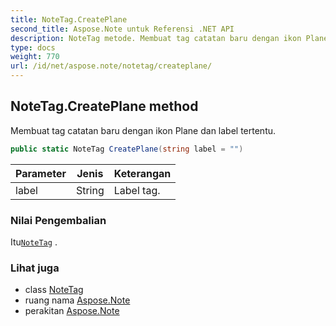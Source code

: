 ```yaml
---
title: NoteTag.CreatePlane
second_title: Aspose.Note untuk Referensi .NET API
description: NoteTag metode. Membuat tag catatan baru dengan ikon Plane dan label tertentu.
type: docs
weight: 770
url: /id/net/aspose.note/notetag/createplane/
---
```

## NoteTag.CreatePlane method

Membuat tag catatan baru dengan ikon Plane dan label tertentu.

```csharp
public static NoteTag CreatePlane(string label = "")
```

| Parameter | Jenis | Keterangan |
| --- | --- | --- |
| label | String | Label tag. |

### Nilai Pengembalian

Itu[`NoteTag`](../) .

### Lihat juga

* class [NoteTag](../)
* ruang nama [Aspose.Note](../../notetag/)
* perakitan [Aspose.Note](../../../)


